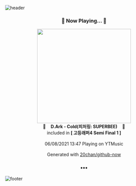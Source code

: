 ![header](https://capsule-render.vercel.app/api?type=wave&height=170&section=header&text=Hi.%20I'm%20SHIFT&fontColor=090707&fontAlignX=45&fontAlignY=65&fontSize=100)

<h3 align="center">🎵 Now Playing... 🎵</h3>
<p align="center">
  <a href="https://music.youtube.com/watch?v=dHZy0_olYSs">
    <img width="300" src="https://lh3.googleusercontent.com/Dcm8gtuoVAwLbDhPISK4UkBhIA45yOb1XRZNOjndvW45JeeNYSXYIW56vTASjzLKV5TFOQ4WxPZ31wi6eg">
  </a>
  <br>
  🎵&nbsp&nbsp&nbsp <b>D.Ark - Cold(피처링: SUPERBEE)</b> &nbsp&nbsp&nbsp🎵
  <br>
  included in <b>[ 고등래퍼4 Semi Final 1 ]</b>
  
  <br />
  <br />
  06/08/2021 13:47 Playing on YTMusic
  <br />
  <br />
  Generated with <a href="https://github.com/20chan/github-now">20chan/github-now</a>
</p>

<h3 align="center">•••</h3>

![footer](https://capsule-render.vercel.app/api?type=wave&height=150&section=footer)
